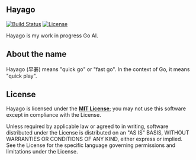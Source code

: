 ## Hayago

[![Build Status](https://travis-ci.org/sungiant/hayago.png?branch=master)](https://travis-ci.org/sungiant/hayago)
[![License](https://img.shields.io/badge/license-MIT-lightgrey.svg)](https://raw.githubusercontent.com/sungiant/hayago/master/LICENSE)

Hayago is my work in progress Go AI.

## About the name

Hayago (早碁) means "quick go" or "fast go". In the context of Go, it means "quick play".

## License

Hayago is licensed under the **[MIT License][mit]**; you may not use this software except in compliance with the License.

Unless required by applicable law or agreed to in writing, software
distributed under the License is distributed on an "AS IS" BASIS,
WITHOUT WARRANTIES OR CONDITIONS OF ANY KIND, either express or implied.
See the License for the specific language governing permissions and
limitations under the License.

[mit]: https://raw.githubusercontent.com/sungiant/zenith/hayago/LICENSE
